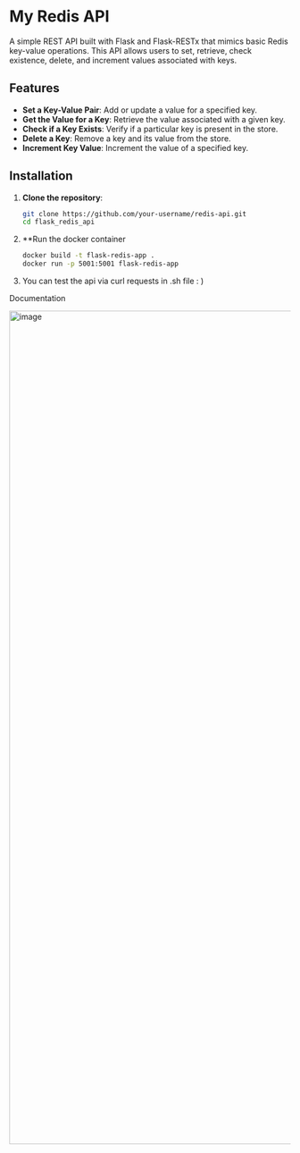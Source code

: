 # My Redis API

A simple REST API built with Flask and Flask-RESTx that mimics basic Redis key-value operations. This API allows users to set, retrieve, check existence, delete, and increment values associated with keys.

## Features

- **Set a Key-Value Pair**: Add or update a value for a specified key.
- **Get the Value for a Key**: Retrieve the value associated with a given key.
- **Check if a Key Exists**: Verify if a particular key is present in the store.
- **Delete a Key**: Remove a key and its value from the store.
- **Increment Key Value**: Increment the value of a specified key.

## Installation

1. **Clone the repository**:

   ```bash
   git clone https://github.com/your-username/redis-api.git
   cd flask_redis_api
   ```

2. **Run the docker container

   ```bash
   docker build -t flask-redis-app .
   docker run -p 5001:5001 flask-redis-app
   ```

3. You can test the api via curl requests in .sh file : )

Documentation

<img width="1492" alt="image" src="https://github.com/user-attachments/assets/b13db75a-ad84-46b1-ab8a-52ca42572007">



